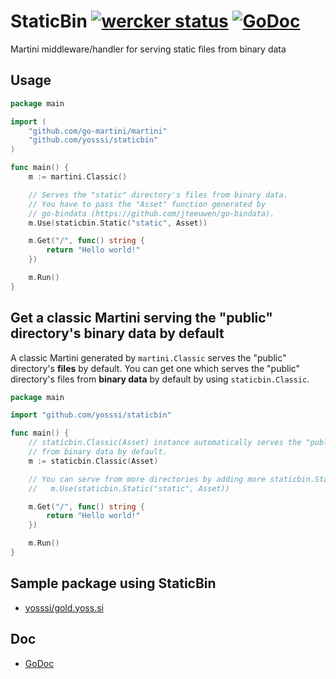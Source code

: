# StaticBin [![wercker status](https://app.wercker.com/status/f4abe5d9213d02e00fc76f14c493048c/s/ "wercker status")](https://app.wercker.com/project/bykey/f4abe5d9213d02e00fc76f14c493048c) [![GoDoc](https://godoc.org/github.com/yosssi/staticbin?status.png)](https://godoc.org/github.com/yosssi/staticbin)

Martini middleware/handler for serving static files from binary data

## Usage

```go
package main

import (
	"github.com/go-martini/martini"
	"github.com/yosssi/staticbin"
)

func main() {
	m := martini.Classic()

	// Serves the "static" directory's files from binary data.
	// You have to pass the "Asset" function generated by
	// go-bindata (https://github.com/jteeuwen/go-bindata).
	m.Use(staticbin.Static("static", Asset))

	m.Get("/", func() string {
		return "Hello world!"
	})

	m.Run()
}
```

## Get a classic Martini serving the "public" directory's binary data by default

A classic Martini generated by `martini.Classic` serves the "public" directory's **files** by default. You can get one which serves the "public" directory's files from **binary data** by default by using `staticbin.Classic`.

```go
package main

import "github.com/yosssi/staticbin"

func main() {
	// staticbin.Classic(Asset) instance automatically serves the "public" directory's files
	// from binary data by default.
	m := staticbin.Classic(Asset)

	// You can serve from more directories by adding more staticbin.Static handlers.
	//   m.Use(staticbin.Static("static", Asset))

	m.Get("/", func() string {
		return "Hello world!"
	})

	m.Run()
}
```

## Sample package using StaticBin

* [yosssi/gold.yoss.si](https://github.com/yosssi/gold.yoss.si)

## Doc

* [GoDoc](https://godoc.org/github.com/yosssi/staticbin)
